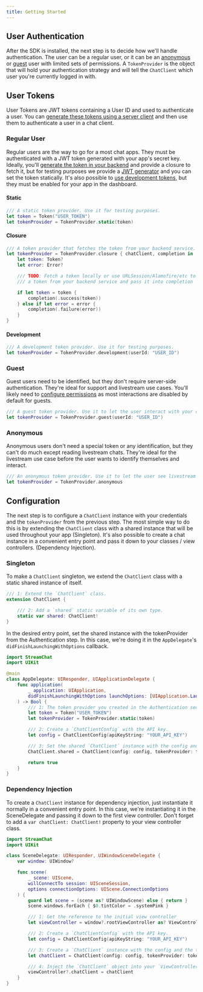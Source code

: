 ```yaml
---
title: Getting Started
---
```


## User Authentication

After the SDK is installed, the next step is to decide how we'll handle authentication. The user can be a regular user, or it can be an [anonymous](https://getstream.io/chat/docs/anon/?language=swift) or [guest](https://getstream.io/chat/docs/guest_users/?language=swift) user with limited sets of permissions. A `TokenProvider` is the object that will hold your authentication strategy and will tell the `ChatClient` which user you're currently logged in with.

## User Tokens

User Tokens are JWT tokens containing a User ID and used to authenticate a user. You can [generate these tokens using a server client](https://getstream.io/chat/docs/ios-swift/tokens_and_authentication/?language=swift#generating-tokens) and then use them to authenticate a user in a chat client.

### Regular User

Regular users are the way to go for a most chat apps. They must be authenticated with a JWT token generated with your app's secret key. Ideally, you'll [generate the token in your backend](https://getstream.io/chat/docs/tokens_and_authentication/?language=swift) and provide a closure to fetch it, but for testing purposes we provide a [JWT generator](https://getstream.io/chat/docs/token_generator/?language=swift) and you can set the token statically. It's also possible to [use development tokens](https://getstream.io/chat/docs/node/tokens_and_authentication/#development-tokens), but they must be enabled for your app in the dashboard.

#### Static

```swift
/// A static token provider. Use it for testing purposes.
let token = Token("USER_TOKEN")
let tokenProvider = TokenProvider.static(token)
```

#### Closure

```swift
/// A token provider that fetches the token from your backend service. Use it in production.
let tokenProvider = TokenProvider.closure { chatClient, completion in
    let token: Token?
    let error: Error?

    /// TODO: Fetch a token locally or use URLSession/Alamofire/etc to fetch
    /// a token from your backend service and pass it into completion

    if let token = token {
        completion(.success(token))
    } else if let error = error {
        completion(.failure(error))
    }
}
```

#### Development

```swift
/// A development token provider. Use it for testing purposes.
let tokenProvider = TokenProvider.development(userId: "USER_ID")
```

### Guest

Guest users need to be identified, but they don't require server-side authentication. They're ideal for support and livestream use cases. You'll likely need to [configure permissions](https://getstream.io/chat/docs/node/chat_permission_policies/?language=js) as most interactions are disabled by default for guests.

```swift
/// A guest token provider. Use it to let the user interact with your chat before having a real account.
let tokenProvider = TokenProvider.guest(userId: "USER_ID")
```

### Anonymous

Anonymous users don't need a special token or any identification, but they can't do much except reading livestream chats. They're ideal for the livestream use case before the user wants to identify themselves and interact.

```swift
/// An anonymous token provider. Use it to let the user see livestream chats without identifying themselves or creating an account.
let tokenProvider = TokenProvider.anonymous
```

## Configuration

The next step is to configure a `ChatClient` instance with your credentials and the `tokenProvider` from the previous step. The most simple way to do this is by extending the `ChatClient` class with a shared instance that will be used throughout your app (Singleton). It's also possible to create a chat instance in a convenient entry point and pass it down to your classes / view controllers. (Dependency Injection).

### Singleton

To make a `ChatClient` singleton, we extend the `ChatClient` class with a static shared instance of itself.

```swift
/// 1: Extend the `ChatClient` class.
extension ChatClient {

    /// 2: Add a `shared` static variable of its own type.
    static var shared: ChatClient!
}
```

In the desired entry point, set the shared instance with the tokenProvider from the Authentication step. In this case, we're doing it in the `AppDelegate`'s `didFinishLaunchingWithOptions` callback.

```swift
import StreamChat
import UIKit

@main
class AppDelegate: UIResponder, UIApplicationDelegate {
    func application(
        _ application: UIApplication,
        didFinishLaunchingWithOptions launchOptions: [UIApplication.LaunchOptionsKey: Any]?
    ) -> Bool {
        /// 1: The token provider you created in the Authentication section.
        let token = Token("USER_TOKEN")
        let tokenProvider = TokenProvider.static(token)

        /// 2: Create a `ChatClientConfig` with the API key.
        let config = ChatClientConfig(apiKeyString: "YOUR_API_KEY")

        /// 3: Set the shared `ChatClient` instance with the config and the token provider.
        ChatClient.shared = ChatClient(config: config, tokenProvider: tokenProvider)

        return true
    }
}
```

### Dependency Injection

To create a `ChatClient` instance for dependency injection, just instantiate it normally in a convenient entry point. In this case, we're instantiating it in the SceneDelegate and passing it down to the first view controller. Don't forget to add a `var chatClient: ChatClient!` property to your view controller class.

```swift
import StreamChat
import UIKit

class SceneDelegate: UIResponder, UIWindowSceneDelegate {
    var window: UIWindow?

    func scene(
        _ scene: UIScene,
        willConnectTo session: UISceneSession,
        options connectionOptions: UIScene.ConnectionOptions
    ) {
        guard let scene = (scene as? UIWindowScene) else { return }
        scene.windows.forEach { $0.tintColor = .systemPink }

        /// 1: Get the reference to the initial view controller
        let viewController = window?.rootViewController as? ViewController

        /// 2: Create a `ChatClientConfig` with the API key.
        let config = ChatClientConfig(apiKeyString: "YOUR_API_KEY")

        /// 3: Create a `ChatClient` instance with the config and the tokenProvider.
        let chatClient = ChatClient(config: config, tokenProvider: tokenProvider)

        /// 4: Inject the `ChatClient` object into your `ViewController`.
        viewController?.chatClient = chatClient
    }
}
```
